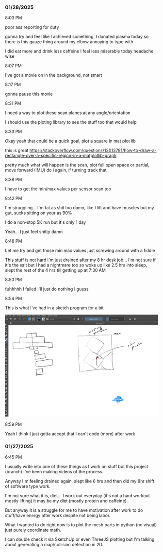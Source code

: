 ### 01/28/2025

8:03 PM

poor ass reporting for duty

gonna try and feel like I achieved something, I donated plasma today so there is this gauze thing around my elbow annoying to type with

I did eat more and drink less caffeine I feel less miserable today headache wise

8:07 PM

I've got a movie on in the background, not smart

8:17 PM

gonna pause this movie

8:31 PM

I need a way to plot these scan planes at any angle/orientation

I should use the ploting library to see the stuff too that would help

8:33 PM

Okay yeah that could be a quick goal, plot a square in mat plot lib

this is great
https://stackoverflow.com/questions/13013781/how-to-draw-a-rectangle-over-a-specific-region-in-a-matplotlib-graph

pretty much what will happen is the scan, plot full open space or partial, move forward (IMU) do i again, if turning track that

8:38 PM

I have to get the min/max values per sensor scan too

8:42 PM

I'm struggling... I'm fat as shit too damn, like I lift and have muscles but my gut, sucks sitting on your as 90%

I do a non-stop 5K run but it's only 1 day 

Yeah... I just feel shitty damn

8:48 PM

Let me try and get those min max values just screwing around with a fiddle

This stuff is not hard I'm just drained after my 8 hr desk job... I'm not sure if it's the salt but I had a nightmare too so woke up like 2.5 hrs into sleep, slept the rest of the 4 hrs till getting up at 7:30 AM

8:50 PM

fuhhhhh I failed I'll just do nothing I guess

8:54 PM

This is what I've had in a sketch program for a bit

<img src="./devlog-media/drawing-01282025.JPG"/>

8:59 PM

Yeah I think I just gotta accept that I can't code (more) after work

### 01/27/2025

6:45 PM

I usually write into one of these things as I work on stuff but this project (branch) I've been making videos of the process.

Anyway I'm feeling drained again, slept like 6 hrs and then did my 8hr shift of software type work.

I'm not sure what it is, diet... I work out everyday (it's not a hard workout mostly lifting) it may be my diet (mostly protein and caffeine).

But anyway it is a struggle for me to have motivation after work to do stuff/have energy after work despite not being labor.

What I wanted to do right now is to plot the mesh parts in python (no visual) just purely coordinate math.

I can double check it via SketchUp or even ThreeJS plotting but I'm talking about generating a map/collision detection in 2D.
